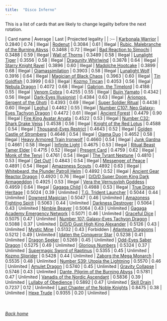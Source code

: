```yaml
---
title:  "Disco Inferno"
---
```


This is a list of cards that are likely to change legality before the next rotation.

| Card name | Average | Last | Projected legality |
| :-- |
[Karbonala Warrior](https://db.ygoprodeck.com/card/?search=Karbonala%20Warrior) | 0.2840 | 0.74 | Illegal |
[Rodenut](https://db.ygoprodeck.com/card/?search=Rodenut) | 0.3084 | 0.61 | Illegal |
[Rubic, Malebranche of the Burning Abyss](https://db.ygoprodeck.com/card/?search=Rubic,%20Malebranche%20of%20the%20Burning%20Abyss) | 0.3468 | 0.72 | Illegal |
[Bad Reaction to Simochi](https://db.ygoprodeck.com/card/?search=Bad%20Reaction%20to%20Simochi) | 0.3488 | 0.59 | Illegal |
[Wall of Thorns](https://db.ygoprodeck.com/card/?search=Wall%20of%20Thorns) | 0.3489 | 0.58 | Illegal |
[Lunalight Tiger](https://db.ygoprodeck.com/card/?search=Lunalight%20Tiger) | 0.3556 | 0.58 | Illegal |
[Dragunity Whirlwind](https://db.ygoprodeck.com/card/?search=Dragunity%20Whirlwind) | 0.3878 | 0.64 | Illegal |
[Starry Knight Rayel](https://db.ygoprodeck.com/card/?search=Starry%20Knight%20Rayel) | 0.3896 | 0.60 | Illegal |
[Madolche Hootcake](https://db.ygoprodeck.com/card/?search=Madolche%20Hootcake) | 0.3899 | 0.68 | Illegal |
[Ojamassimilation](https://db.ygoprodeck.com/card/?search=Ojamassimilation) | 0.3903 | 0.58 | Illegal |
[Lunalight Wolf](https://db.ygoprodeck.com/card/?search=Lunalight%20Wolf) | 0.3916 | 0.64 | Illegal |
[Magician of Black Chaos](https://db.ygoprodeck.com/card/?search=Magician%20of%20Black%20Chaos) | 0.3963 | 0.60 | Illegal |
[Tin Goldfish](https://db.ygoprodeck.com/card/?search=Tin%20Goldfish) | 0.3999 | 0.63 | Illegal |
[Kozmo Tincan](https://db.ygoprodeck.com/card/?search=Kozmo%20Tincan) | 0.4053 | 0.56 | Illegal |
[Nebula Dragon](https://db.ygoprodeck.com/card/?search=Nebula%20Dragon) | 0.4072 | 0.68 | Illegal |
[Gabrion, the Timelord](https://db.ygoprodeck.com/card/?search=Gabrion,%20the%20Timelord) | 0.4188 | 0.55 | Illegal |
[Venom Cobra](https://db.ygoprodeck.com/card/?search=Venom%20Cobra) | 0.4255 | 0.55 | Illegal |
[Bujin Yamato](https://db.ygoprodeck.com/card/?search=Bujin%20Yamato) | 0.4342 | 0.56 | Illegal |
[Dark-Eyes Illusionist](https://db.ygoprodeck.com/card/?search=Dark-Eyes%20Illusionist) | 0.4384 | 0.63 | Illegal |
[Arionpos, Serpent of the Ghoti](https://db.ygoprodeck.com/card/?search=Arionpos,%20Serpent%20of%20the%20Ghoti) | 0.4393 | 0.69 | Illegal |
[Super Soldier Ritual](https://db.ygoprodeck.com/card/?search=Super%20Soldier%20Ritual) | 0.4438 | 0.60 | Illegal |
[Leghul](https://db.ygoprodeck.com/card/?search=Leghul) | 0.4462 | 0.55 | Illegal |
[Number C107: Neo Galaxy-Eyes Tachyon Dragon](https://db.ygoprodeck.com/card/?search=Number%20C107:%20Neo%20Galaxy-Eyes%20Tachyon%20Dragon) | 0.4472 | 0.61 | Illegal |
[Ancient Forest](https://db.ygoprodeck.com/card/?search=Ancient%20Forest) | 0.4479 | 0.90 | Illegal |
[Fire King Avatar Arvata](https://db.ygoprodeck.com/card/?search=Fire%20King%20Avatar%20Arvata) | 0.4522 | 0.53 | Illegal |
[Number C32: Shark Drake Veiss](https://db.ygoprodeck.com/card/?search=Number%20C32:%20Shark%20Drake%20Veiss) | 0.4538 | 0.56 | Illegal |
[Knight of the Red Lotus](https://db.ygoprodeck.com/card/?search=Knight%20of%20the%20Red%20Lotus) | 0.4588 | 0.54 | Illegal |
[Thousand-Eyes Restrict](https://db.ygoprodeck.com/card/?search=Thousand-Eyes%20Restrict) | 0.4643 | 0.52 | Illegal |
[Golden Castle of Stromberg](https://db.ygoprodeck.com/card/?search=Golden%20Castle%20of%20Stromberg) | 0.4646 | 0.54 | Illegal |
[Ojama Duo](https://db.ygoprodeck.com/card/?search=Ojama%20Duo) | 0.4652 | 0.58 | Illegal |
[Heavy Armored Train Ironwolf](https://db.ygoprodeck.com/card/?search=Heavy%20Armored%20Train%20Ironwolf) | 0.4660 | 0.54 | Illegal |
[Junk Gardna](https://db.ygoprodeck.com/card/?search=Junk%20Gardna) | 0.4661 | 0.58 | Illegal |
[Infinite Light](https://db.ygoprodeck.com/card/?search=Infinite%20Light) | 0.4675 | 0.53 | Illegal |
[Ritual Beast Tamer Elder](https://db.ygoprodeck.com/card/?search=Ritual%20Beast%20Tamer%20Elder) | 0.4715 | 0.52 | Illegal |
[Present Card](https://db.ygoprodeck.com/card/?search=Present%20Card) | 0.4759 | 0.62 | Illegal |
[Monk of the Tenyi](https://db.ygoprodeck.com/card/?search=Monk%20of%20the%20Tenyi) | 0.4761 | 0.54 | Illegal |
[The Tyrant Neptune](https://db.ygoprodeck.com/card/?search=The%20Tyrant%20Neptune) | 0.4810 | 0.53 | Illegal |
[Get Out!](https://db.ygoprodeck.com/card/?search=Get%20Out!) | 0.4843 | 0.54 | Illegal |
[Messenger of Peace](https://db.ygoprodeck.com/card/?search=Messenger%20of%20Peace) | 0.4891 | 0.54 | Illegal |
[Amazoness Scouts](https://db.ygoprodeck.com/card/?search=Amazoness%20Scouts) | 0.4892 | 0.63 | Illegal |
[Whitebeard, the Plunder Patroll Helm](https://db.ygoprodeck.com/card/?search=Whitebeard,%20the%20Plunder%20Patroll%20Helm) | 0.4892 | 0.52 | Illegal |
[Ancient Gear Reactor Dragon](https://db.ygoprodeck.com/card/?search=Ancient%20Gear%20Reactor%20Dragon) | 0.4920 | 0.76 | Illegal |
[D/D/D Super Doom King Dark Armageddon](https://db.ygoprodeck.com/card/?search=D/D/D%20Super%20Doom%20King%20Dark%20Armageddon) | 0.4925 | 0.53 | Illegal |
[Vera the Vernusylph Goddess](https://db.ygoprodeck.com/card/?search=Vera%20the%20Vernusylph%20Goddess) | 0.4959 | 0.64 | Illegal |
[Gagaga Child](https://db.ygoprodeck.com/card/?search=Gagaga%20Child) | 0.4988 | 0.53 | Illegal |
[True Draco Heritage](https://db.ygoprodeck.com/card/?search=True%20Draco%20Heritage) | 0.5024 | 0.39 | Unlimited |
[T.G. Trident Launcher](https://db.ygoprodeck.com/card/?search=T.G.%20Trident%20Launcher) | 0.5044 | 0.44 | Unlimited |
[Downerd Magician](https://db.ygoprodeck.com/card/?search=Downerd%20Magician) | 0.5047 | 0.46 | Unlimited |
[Amazoness Fighting Spirit](https://db.ygoprodeck.com/card/?search=Amazoness%20Fighting%20Spirit) | 0.5063 | 0.44 | Unlimited |
[Darkness Destroyer](https://db.ygoprodeck.com/card/?search=Darkness%20Destroyer) | 0.5064 | 0.43 | Unlimited |
[Nimble Beaver](https://db.ygoprodeck.com/card/?search=Nimble%20Beaver) | 0.5064 | 0.43 | Unlimited |
[Gagaga Academy Emergency Network](https://db.ygoprodeck.com/card/?search=Gagaga%20Academy%20Emergency%20Network) | 0.5071 | 0.46 | Unlimited |
[Graceful Dice](https://db.ygoprodeck.com/card/?search=Graceful%20Dice) | 0.5075 | 0.47 | Unlimited |
[Number 107: Galaxy-Eyes Tachyon Dragon](https://db.ygoprodeck.com/card/?search=Number%20107:%20Galaxy-Eyes%20Tachyon%20Dragon) | 0.5088 | 0.37 | Unlimited |
[D/D/D Gust High King Alexander](https://db.ygoprodeck.com/card/?search=D/D/D%20Gust%20High%20King%20Alexander) | 0.5126 | 0.43 | Unlimited |
[Mystic Mine](https://db.ygoprodeck.com/card/?search=Mystic%20Mine) | 0.5132 | 0.43 | Forbidden |
[Atlantean Dragoons](https://db.ygoprodeck.com/card/?search=Atlantean%20Dragoons) | 0.5212 | 0.49 | Unlimited |
[Idaten the Conqueror Star](https://db.ygoprodeck.com/card/?search=Idaten%20the%20Conqueror%20Star) | 0.5238 | 0.41 | Unlimited |
[Dragon Seeker](https://db.ygoprodeck.com/card/?search=Dragon%20Seeker) | 0.5269 | 0.45 | Unlimited |
[Odd-Eyes Saber Dragon](https://db.ygoprodeck.com/card/?search=Odd-Eyes%20Saber%20Dragon) | 0.5275 | 0.49 | Unlimited |
[Glorious Numbers](https://db.ygoprodeck.com/card/?search=Glorious%20Numbers) | 0.5324 | 0.37 | Unlimited |
[Supermagic Sword of Raptinus](https://db.ygoprodeck.com/card/?search=Supermagic%20Sword%20of%20Raptinus) | 0.5355 | 0.45 | Unlimited |
[Kozmo Sliprider](https://db.ygoprodeck.com/card/?search=Kozmo%20Sliprider) | 0.5428 | 0.44 | Unlimited |
[Zaborg the Mega Monarch](https://db.ygoprodeck.com/card/?search=Zaborg%20the%20Mega%20Monarch) | 0.5535 | 0.48 | Unlimited |
[Number S39: Utopia the Lightning](https://db.ygoprodeck.com/card/?search=Number%20S39:%20Utopia%20the%20Lightning) | 0.5570 | 0.46 | Unlimited |
[Amulet Dragon](https://db.ygoprodeck.com/card/?search=Amulet%20Dragon) | 0.5740 | 0.45 | Unlimited |
[Gravity Collapse](https://db.ygoprodeck.com/card/?search=Gravity%20Collapse) | 0.5746 | 0.43 | Unlimited |
[Dante, Pilgrim of the Burning Abyss](https://db.ygoprodeck.com/card/?search=Dante,%20Pilgrim%20of%20the%20Burning%20Abyss) | 0.5781 | 0.47 | Unlimited |
[Vanadis of the Nordic Ascendant](https://db.ygoprodeck.com/card/?search=Vanadis%20of%20the%20Nordic%20Ascendant) | 0.5836 | 0.39 | Unlimited |
[Lullaby of Obedience](https://db.ygoprodeck.com/card/?search=Lullaby%20of%20Obedience) | 0.5892 | 0.47 | Unlimited |
[Skill Drain](https://db.ygoprodeck.com/card/?search=Skill%20Drain) | 0.7237 | 0.12 | Unlimited |
[Last Chapter of the Noble Knights](https://db.ygoprodeck.com/card/?search=Last%20Chapter%20of%20the%20Noble%20Knights) | 0.8475 | 0.38 | Unlimited |
[Hexe Trude](https://db.ygoprodeck.com/card/?search=Hexe%20Trude) | 0.9355 | 0.20 | Unlimited |

<br>

###### [Back home](index)